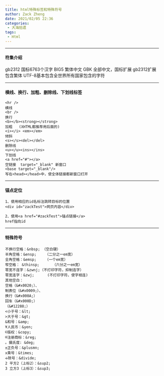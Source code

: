 ```yaml
---
title: html特殊标签和特殊符号
author: Zack Zheng
date: 2021/02/05 22:36
categories:
 - 大海拾遗
tags:
 - Html
---
```


---

#### 符集介绍
gb2312 国标6763个汉字
BIG5 繁体中文
GBK 全部中文，国标扩展 gb2312扩展包含繁体
UTF-8基本包含全世界所有国家包含的字符

---

#### 横线、换行、加粗、删除线、下划线标签

```
<hr />   
横线
<br />   
换行
<b></b><strong></strong>   
加粗   (XHTML都推荐用后面的)
<i></i> <em></em>                
倾斜
<s></s><del></del>               
删除线
<u></u><ins></ins>               
下划线
<a href="#"></a>                     
空链接  target="_blank" 新窗口
<base target="_blank"/>  
写在<head></head>中，使全体链接都新窗口打开
```

---

#### 锚点定位

```
1、使用相应的id名标注跳转目标的位置
<div id="zackTest">网页内容</div>

2、使用<a href="#zackTest">锚点链接</a>  
href指向id
```


---
#### 特殊符号

```
不换行空格：&nbsp; （空白键）
半角空格：&ensp;    （二分之一em宽）
全角空格：&emsp;    （一个em宽）
窄空格： &thinsp;      （六分之一em宽）
零宽不连字：&zwnj;（不打印字符，抑制连字）
零宽连字：&zwj;      (不打印字符，使字相连)
其他空白：
空格（&#x0020;）、
制表位（&#x0009;）、
换行（&#x000A;）
回车（&#x000D;）
（&#12288;）
<小于号：&lt;
>大于号：&gt;
&和号：&amp;
¥人民币：&yen;
©版权：&copy;
®注册商标：&reg;
。摄氏度: &deg;
±正负号：&plusmn;
x乘号：&times;
➗除号：&divide;
2 平方2（上标2）：&sup2;
3 立方3（上标3）：&sup3;
```
